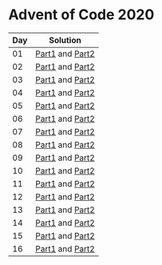 # Advent of Code 2020

|Day|Solution|
|---|---|
|01 | [Part1](src/day01/part01.kt) and [Part2](src/day01/part02.kt)|
|02 | [Part1](src/day02/part01.kt) and [Part2](src/day02/part02.kt)|
|03 | [Part1](src/day03/part01.kt) and [Part2](src/day03/part02.kt)|
|04 | [Part1](src/day04/part01.kt) and [Part2](src/day04/part02.kt)|
|05 | [Part1](src/day05/part01.kt) and [Part2](src/day05/part02.kt)|
|06 | [Part1](src/day06/part01.kt) and [Part2](src/day06/part02.kt)|
|07 | [Part1](src/day07/part01.kt) and [Part2](src/day07/part02.kt)|
|08 | [Part1](src/day08/part01.kt) and [Part2](src/day08/part02.kt)|
|09 | [Part1](src/day09/part01.kt) and [Part2](src/day09/part02.kt)|
|10 | [Part1](src/day10/part01.kt) and [Part2](src/day10/part02.kt)|
|11 | [Part1](src/day11/part01.kt) and [Part2](src/day11/part02.kt)|
|12 | [Part1](src/day12/part01.kt) and [Part2](src/day12/part02.kt)|
|13 | [Part1](src/day13/part01.kt) and [Part2](src/day13/part02.kt)|
|14 | [Part1](src/day14/part01.kt) and [Part2](src/day14/part02.kt)|
|15 | [Part1](src/day15/part01.kt) and [Part2](src/day15/part02.kt)|
|16 | [Part1](src/day16/part01.kt) and [Part2](src/day16/part02.kt)|